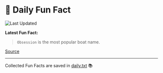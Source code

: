 # 🌟 Daily Fun Fact

![Last Updated](https://img.shields.io/badge/Last_Updated-2025_09_16-blue?style=flat-square)

**Latest Fun Fact:**

> `Obsession` is the most popular boat name.

[Source](http://www.djtech.net/humor/useless_facts.htm)

---

Collected Fun Facts are saved in [daily.txt](daily.txt) 📚
